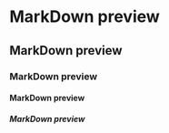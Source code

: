# MarkDown preview 
## MarkDown preview 
### MarkDown preview
#### MarkDown preview 
##### MarkDown preview  